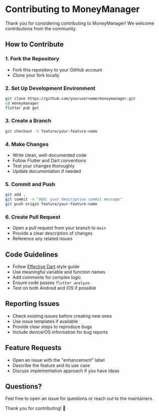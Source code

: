 # Contributing to MoneyManager

Thank you for considering contributing to MoneyManager! We welcome contributions from the community.

## How to Contribute

### 1. Fork the Repository

- Fork this repository to your GitHub account
- Clone your fork locally

### 2. Set Up Development Environment

```bash
git clone https://github.com/yourusername/moneymanager.git
cd moneymanager
flutter pub get
```

### 3. Create a Branch

```bash
git checkout -b feature/your-feature-name
```

### 4. Make Changes

- Write clean, well-documented code
- Follow Flutter and Dart conventions
- Test your changes thoroughly
- Update documentation if needed

### 5. Commit and Push

```bash
git add .
git commit -m "Add: your descriptive commit message"
git push origin feature/your-feature-name
```

### 6. Create Pull Request

- Open a pull request from your branch to `main`
- Provide a clear description of changes
- Reference any related issues

## Code Guidelines

- Follow [Effective Dart](https://dart.dev/guides/language/effective-dart) style guide
- Use meaningful variable and function names
- Add comments for complex logic
- Ensure code passes `flutter analyze`
- Test on both Android and iOS if possible

## Reporting Issues

- Check existing issues before creating new ones
- Use issue templates if available
- Provide clear steps to reproduce bugs
- Include device/OS information for bug reports

## Feature Requests

- Open an issue with the "enhancement" label
- Describe the feature and its use case
- Discuss implementation approach if you have ideas

## Questions?

Feel free to open an issue for questions or reach out to the maintainers.

Thank you for contributing! 🎉
